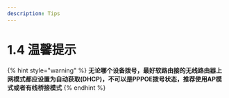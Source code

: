 ```yaml
---
description: Tips
---
```


# 1.4 温馨提示

{% hint style="warning" %}
**无论哪个设备拨号，最好软路由接的无线路由器上网模式都应设置为自动获取(DHCP)，不可以是PPPOE拨号状态，推荐使用AP模式或者有线桥接模式**
{% endhint %}
